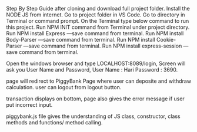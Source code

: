 Step By Step Guide
after cloning and download full project folder.
Install the NODE JS from internet.
Go to project folder in VS Code.
Go to directory in Terminal or command prompt.
On the Terminal type below command to run this project.
Run NPM INIT command from Terminal under project directory.
Run NPM install Express —save command from terminal.
Run NPM install Body-Parser —save command from terminal.
Run NPM install Cookie-Parser —save command from terminal.
Run NPM install express-session —save command from terminal.

Open the windows browser and type LOCALHOST:8089/login,
Screen will ask you User Name and Password,
User Name : Hari
Password : 3690.

page will redirect to PiggyBank Page where user can deposite and withdraw calculation.
user can logout from logout button.

transaction displays on bottom, page also gives the error message if user put incorrect input.

piggybank.js file gives the understanding of JS class, constructor, class methods and functions/ method calling.